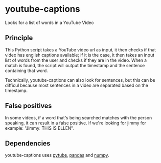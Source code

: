 # youtube-captions

Looks for a list of words in a YouTube Video

## Principle

This Python script takes a YouTube video url as input, it then checks if that video has english captions available; if it is the case, it then takes an input list of words from the user and checks if they are in the video. When a match is found, the script will output the timestamp and the sentence containing that word.

Technically, youtube-captions can also look for sentences, but this can be difficul because most sentences in a video are separated based on the timestamp.

## False positives

In some videos, if a word that's being searched matches with the person speaking, it can result in a false positive. If we're looking for jimmy for example: "Jimmy: THIS IS ELLEN".

## Dependencies

youtube-captions uses [pytube](https://github.com/moadAlami/ROI-Auto/blob/master/README.md), [pandas](https://pandas.pydata.org/) and [numpy](https://www.numpy.org/).
